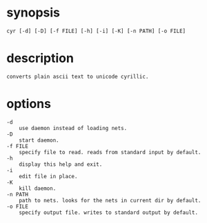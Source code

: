 # synopsis
    cyr [-d] [-D] [-f FILE] [-h] [-i] [-K] [-n PATH] [-o FILE]
# description
    converts plain ascii text to unicode cyrillic.

# options
    -d 
        use daemon instead of loading nets.
    -D 
        start daemon. 
    -f FILE
        specify file to read. reads from standard input by default.
    -h 
        display this help and exit.
    -i
        edit file in place.
    -K 
        kill daemon.
    -n PATH
        path to nets. looks for the nets in current dir by default.
    -o FILE 
        specify output file. writes to standard output by default.

